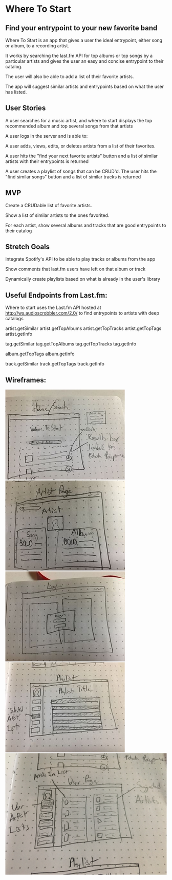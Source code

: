 # Where To Start
## Find your entrypoint to your new favorite band

Where To Start is an app that gives a user the ideal entrypoint, either song or album,
 to a recording artist.

It works by searching the last.fm API for top albums or top songs by a particular artists
and gives the user an easy and concise entrypoint to their catalog.  

The user will also be able to add a list of their favorite artists.  

The app will suggest similar artists and entrypoints based on what the user has listed.

## User Stories

A user searches for a music artist, and where to start displays the top recommended album
and top several songs from that artists

A user logs in the server and is able to:

A user adds, views, edits, or deletes artists from a list of their favorites. 

A user hits the "find your next favorite artists" button and a list of similar artists with
their entrypoints is returned

A user creates a playlist of songs that can be CRUD'd.  The user hits the "find similar songs"
button and a list of similar tracks is returned

## MVP

Create a CRUDable list of favorite artists.  

Show a list of similar artists to the ones favorited.  

For each artist, show several albums and tracks that are good entrypoints to their catalog

## Stretch Goals

Integrate Spotify's API to be able to play tracks or albums from the app

Show comments that last.fm users have left on that album or track

Dynamically create playlists based on what is already in the user's library

## Useful Endpoints from Last.fm:

Where to start uses the Last.fm API hosted at http://ws.audioscrobbler.com/2.0/
 to find entrypoints to artists with deep catalogs

artist.getSimilar
artist.getTopAlbums
artist.getTopTracks
artist.getTopTags
artist.getInfo

tag.getSimilar
tag.getTopAlbums
tag.getTopTracks
tag.getInfo

album.getTopTags
album.getInfo

track.getSimilar
track.getTopTags
track.getInfo

## Wireframes:

![alt text](./public/wireframes/Home.jpg "Home Wireframe")
![alt text](./public/wireframes/Artist.jpg " Wireframe")
![alt text](./public/wireframes/Login.jpg "Login Wireframe")
![alt text](./public/wireframes/Playlist.jpg "Playlist Wireframe")
![alt text](./public/wireframes/User.jpg "User Wireframe")

